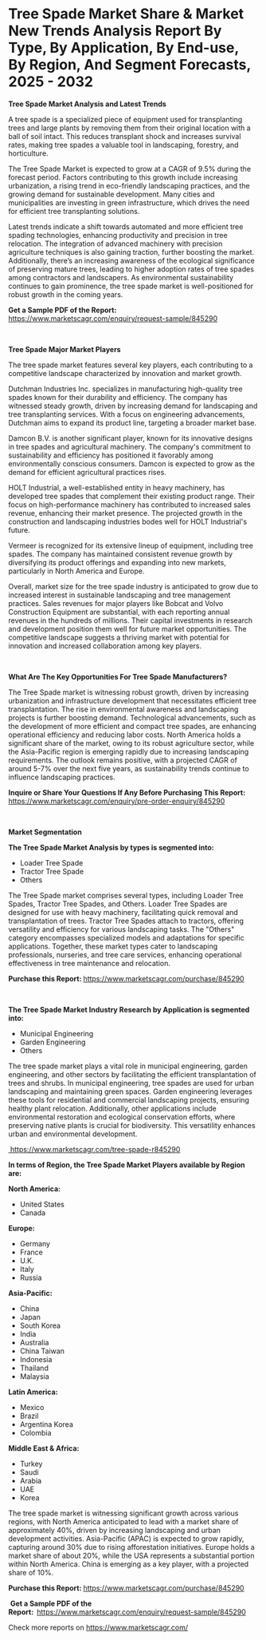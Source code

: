 <p><h1>Tree Spade Market Share & Market New Trends Analysis Report By Type, By Application, By End-use, By Region, And Segment Forecasts, 2025 - 2032</h1></p><p><strong>Tree Spade Market Analysis and Latest Trends</strong></p>
<p><p>A tree spade is a specialized piece of equipment used for transplanting trees and large plants by removing them from their original location with a ball of soil intact. This reduces transplant shock and increases survival rates, making tree spades a valuable tool in landscaping, forestry, and horticulture. </p><p>The Tree Spade Market is expected to grow at a CAGR of 9.5% during the forecast period. Factors contributing to this growth include increasing urbanization, a rising trend in eco-friendly landscaping practices, and the growing demand for sustainable development. Many cities and municipalities are investing in green infrastructure, which drives the need for efficient tree transplanting solutions. </p><p>Latest trends indicate a shift towards automated and more efficient tree spading technologies, enhancing productivity and precision in tree relocation. The integration of advanced machinery with precision agriculture techniques is also gaining traction, further boosting the market. Additionally, there’s an increasing awareness of the ecological significance of preserving mature trees, leading to higher adoption rates of tree spades among contractors and landscapers. As environmental sustainability continues to gain prominence, the tree spade market is well-positioned for robust growth in the coming years.</p></p>
<p><strong>Get a Sample PDF of the Report:&nbsp;</strong> <a href="https://www.marketscagr.com/enquiry/request-sample/845290?utm_campaign=3266&utm_medium=2&utm_source=Github&utm_content=ia&utm_term=08042025&utm_id=tree-spade">https://www.marketscagr.com/enquiry/request-sample/845290</a></p>
<p>&nbsp;</p>
<p><strong>Tree Spade Major Market Players</strong></p>
<p><p>The tree spade market features several key players, each contributing to a competitive landscape characterized by innovation and market growth. </p><p>Dutchman Industries Inc. specializes in manufacturing high-quality tree spades known for their durability and efficiency. The company has witnessed steady growth, driven by increasing demand for landscaping and tree transplanting services. With a focus on engineering advancements, Dutchman aims to expand its product line, targeting a broader market base.</p><p>Damcon B.V. is another significant player, known for its innovative designs in tree spades and agricultural machinery. The company's commitment to sustainability and efficiency has positioned it favorably among environmentally conscious consumers. Damcon is expected to grow as the demand for efficient agricultural practices rises.</p><p>HOLT Industrial, a well-established entity in heavy machinery, has developed tree spades that complement their existing product range. Their focus on high-performance machinery has contributed to increased sales revenue, enhancing their market presence. The projected growth in the construction and landscaping industries bodes well for HOLT Industrial's future.</p><p>Vermeer is recognized for its extensive lineup of equipment, including tree spades. The company has maintained consistent revenue growth by diversifying its product offerings and expanding into new markets, particularly in North America and Europe.</p><p>Overall, market size for the tree spade industry is anticipated to grow due to increased interest in sustainable landscaping and tree management practices. Sales revenues for major players like Bobcat and Volvo Construction Equipment are substantial, with each reporting annual revenues in the hundreds of millions. Their capital investments in research and development position them well for future market opportunities. The competitive landscape suggests a thriving market with potential for innovation and increased collaboration among key players.</p></p>
<p>&nbsp;</p>
<p><strong>What Are The Key Opportunities For Tree Spade Manufacturers?</strong></p>
<p><p>The Tree Spade market is witnessing robust growth, driven by increasing urbanization and infrastructure development that necessitates efficient tree transplantation. The rise in environmental awareness and landscaping projects is further boosting demand. Technological advancements, such as the development of more efficient and compact tree spades, are enhancing operational efficiency and reducing labor costs. North America holds a significant share of the market, owing to its robust agriculture sector, while the Asia-Pacific region is emerging rapidly due to increasing landscaping requirements. The outlook remains positive, with a projected CAGR of around 5-7% over the next five years, as sustainability trends continue to influence landscaping practices.</p></p>
<p><strong>Inquire or Share Your Questions If Any Before Purchasing This Report:</strong> <a href="https://www.marketscagr.com/enquiry/pre-order-enquiry/845290?utm_campaign=3266&utm_medium=2&utm_source=Github&utm_content=ia&utm_term=08042025&utm_id=tree-spade">https://www.marketscagr.com/enquiry/pre-order-enquiry/845290</a></p>
<p>&nbsp;</p>
<p><strong>Market Segmentation</strong></p>
<p><strong>The Tree Spade Market Analysis by types is segmented into:</strong></p>
<p><ul><li>Loader Tree Spade</li><li>Tractor Tree Spade</li><li>Others</li></ul></p>
<p><p>The Tree Spade market comprises several types, including Loader Tree Spades, Tractor Tree Spades, and Others. Loader Tree Spades are designed for use with heavy machinery, facilitating quick removal and transplantation of trees. Tractor Tree Spades attach to tractors, offering versatility and efficiency for various landscaping tasks. The "Others" category encompasses specialized models and adaptations for specific applications. Together, these market types cater to landscaping professionals, nurseries, and tree care services, enhancing operational effectiveness in tree maintenance and relocation.</p></p>
<p><strong>Purchase this Report:&nbsp;</strong><a href="https://www.marketscagr.com/purchase/845290?utm_campaign=3266&utm_medium=2&utm_source=Github&utm_content=ia&utm_term=08042025&utm_id=tree-spade">https://www.marketscagr.com/purchase/845290</a></p>
<p>&nbsp;</p>
<p><strong>The Tree Spade Market Industry Research by Application is segmented into:</strong></p>
<p><ul><li>Municipal Engineering</li><li>Garden Engineering</li><li>Others</li></ul></p>
<p><p>The tree spade market plays a vital role in municipal engineering, garden engineering, and other sectors by facilitating the efficient transplantation of trees and shrubs. In municipal engineering, tree spades are used for urban landscaping and maintaining green spaces. Garden engineering leverages these tools for residential and commercial landscaping projects, ensuring healthy plant relocation. Additionally, other applications include environmental restoration and ecological conservation efforts, where preserving native plants is crucial for biodiversity. This versatility enhances urban and environmental development.</p></p>
<p><a href="https://www.marketscagr.com/tree-spade-r845290?utm_campaign=3266&utm_medium=2&utm_source=Github&utm_content=ia&utm_term=08042025&utm_id=tree-spade">&nbsp;https://www.marketscagr.com/tree-spade-r845290</a></p>
<p><strong>In terms of Region, the Tree Spade Market Players available by Region are:</strong></p>
<p>
    <p> <strong> North America: </strong>
        <ul>
            <li>United States</li>
            <li>Canada</li>
        </ul>
        </p> 
    <p> <strong> Europe: </strong>
        <ul>
            <li>Germany</li>
            <li>France</li>
            <li>U.K.</li>
            <li>Italy</li>
            <li>Russia</li>
        </ul>
        </p> 
    <p> <strong> Asia-Pacific: </strong>
        <ul>
            <li>China</li>
            <li>Japan</li>
            <li>South Korea</li>
            <li>India</li>
            <li>Australia</li>
            <li>China Taiwan</li>
            <li>Indonesia</li>
            <li>Thailand</li>
            <li>Malaysia</li>
        </ul>
        </p> 
    <p> <strong> Latin America: </strong>
        <ul>
            <li>Mexico</li>
            <li>Brazil</li>
            <li>Argentina Korea</li>
            <li>Colombia</li>
        </ul>
        </p> 
    <p> <strong> Middle East & Africa: </strong>
        <ul>
            <li>Turkey</li>
            <li>Saudi</li>
            <li>Arabia</li>
            <li>UAE</li>
            <li>Korea</li>
        </ul>
    </p>
    </p>
<p><p>The tree spade market is witnessing significant growth across various regions, with North America anticipated to lead with a market share of approximately 40%, driven by increasing landscaping and urban development activities. Asia-Pacific (APAC) is expected to grow rapidly, capturing around 30% due to rising afforestation initiatives. Europe holds a market share of about 20%, while the USA represents a substantial portion within North America. China is emerging as a key player, with a projected share of 10%.</p></p>
<p><strong>Purchase this Report: </strong><a href="https://www.marketscagr.com/purchase/845290?utm_campaign=3266&utm_medium=2&utm_source=Github&utm_content=ia&utm_term=08042025&utm_id=tree-spade">https://www.marketscagr.com/purchase/845290</a></p>
<p>&nbsp;<strong>Get a Sample PDF of the Report:&nbsp;&nbsp;</strong><a href="https://www.marketscagr.com/enquiry/request-sample/845290?utm_campaign=3266&utm_medium=2&utm_source=Github&utm_content=ia&utm_term=08042025&utm_id=tree-spade">https://www.marketscagr.com/enquiry/request-sample/845290</a></p>
<p><strong></strong></p>
<p>Check more reports on <a href="https://www.marketscagr.com/?utm_campaign=3266&utm_medium=2&utm_source=Github&utm_content=ia&utm_term=08042025&utm_id=tree-spade">https://www.marketscagr.com/</a></p>